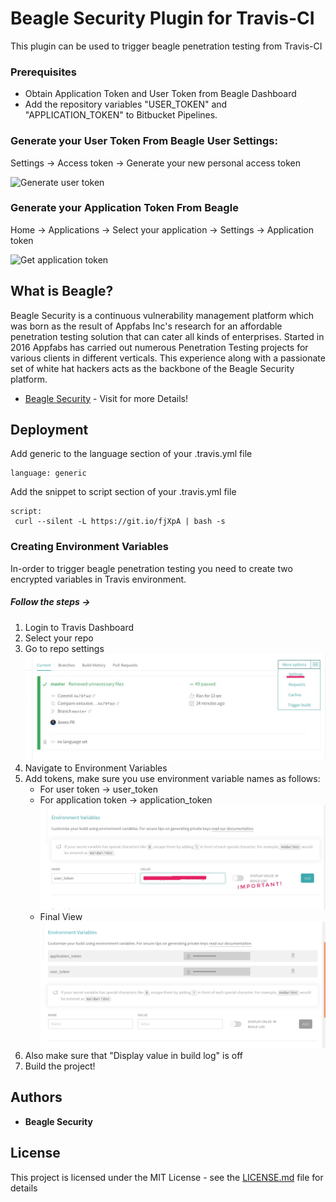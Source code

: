 
# Beagle Security Plugin for Travis-CI

This plugin can be used to trigger beagle penetration testing from Travis-CI

### Prerequisites

* Obtain Application Token and User Token from Beagle Dashboard
* Add the repository variables "USER_TOKEN" and "APPLICATION_TOKEN" to Bitbucket Pipelines.


### Generate your User Token From Beagle User Settings:
  Settings -> Access token -> Generate your new personal access token

![Generate user token](https://beagle-assets.s3.ca-central-1.amazonaws.com/share/usertoken.png)

### Generate your Application Token From Beagle<br></h3>
  Home -> Applications -> Select your application -> Settings -> Application token

![Get application token](https://beagle-assets.s3.ca-central-1.amazonaws.com/share/apptoken.png)

## What is Beagle?

Beagle Security is a continuous vulnerability management platform which was born as the result of Appfabs Inc's research for an affordable penetration testing solution that can cater all kinds of enterprises. Started in 2016 Appfabs has carried out numerous Penetration Testing projects for various clients in different verticals. This experience along with a passionate set of white hat hackers acts as the backbone of the Beagle Security platform. 

* [Beagle Security](https://beaglesecurity.com/) - Visit for more Details!

## Deployment

Add generic to the language section of your .travis.yml file

```
language: generic
```

Add the snippet to script section of your .travis.yml file

```
script:
 curl --silent -L https://git.io/fjXpA | bash -s
```

### Creating Environment Variables
In-order to trigger beagle penetration testing you need to create two encrypted variables in Travis environment. 

##### Follow the steps ->
1. Login to Travis Dashboard
2. Select your repo
3. Go to repo settings 
	![Step 1](/images/1.jpeg)
5. Navigate to Environment Variables
6. Add tokens, make sure you use environment variable names as follows:
	* For user token -> user_token
	* For application token -> application_token
	![Step 2](/images/2.jpeg)
	* Final View 
	![Step 3](/images/3.png)
7. Also make sure that "Display value in build log" is off
8. Build the project! 
 
## Authors

* **Beagle Security**

## License

This project is licensed under the MIT License - see the [LICENSE.md](LICENSE.md) file for details


